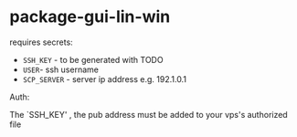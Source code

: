 # package-gui-lin-win


requires secrets:
- `SSH_KEY` - to be generated with TODO
- `USER`- ssh username
- `SCP_SERVER` - server ip address e.g. 192.1.0.1

Auth:

The `SSH_KEY' , the pub address must be added to your vps's authorized file
